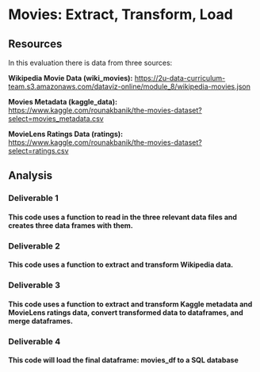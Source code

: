 # Movies: Extract, Transform, Load
## Resources
In this evaluation there is data from three sources:

**Wikipedia Movie Data (wiki_movies):** https://2u-data-curriculum-team.s3.amazonaws.com/dataviz-online/module_8/wikipedia-movies.json

**Movies Metadata (kaggle_data):** https://www.kaggle.com/rounakbanik/the-movies-dataset?select=movies_metadata.csv

**MovieLens Ratings Data (ratings):** https://www.kaggle.com/rounakbanik/the-movies-dataset?select=ratings.csv

## Analysis
### Deliverable 1
#### This code uses a function to read in the three relevant data files and creates three data frames with them.
### Deliverable 2
#### This code uses a function to extract and transform Wikipedia data.
### Deliverable 3
#### This code uses a function to extract and transform Kaggle metadata and MovieLens ratings data, convert transformed data to dataframes, and merge dataframes.
### Deliverable 4
#### This code will load the final dataframe: movies_df to a SQL database
